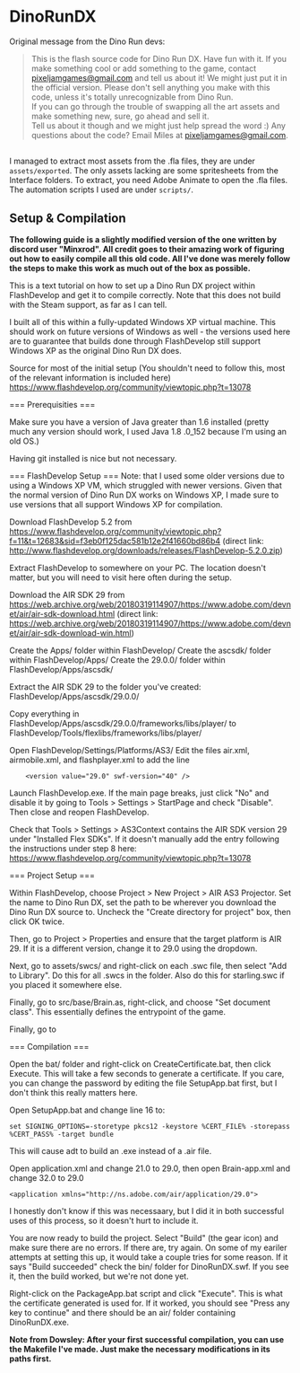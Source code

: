 # DinoRunDX

Original message from the Dino Run devs:

> This is the flash source code for Dino Run DX.  Have fun with it.  If you make something cool or add something to the game, contact pixeljamgames@gmail.com and tell us about it! We might just put it in the official version.
> Please don't sell anything you make with this code, unless it's totally unrecognizable from Dino Run.  
If you can go through the trouble of swapping all the art assets and make something new, sure, go ahead and sell it.  
Tell us about it though and we might just help spread the word :)
> Any questions about the code?  Email Miles at pixeljamgames@gmail.com.

## 
I managed to extract most assets from the .fla files, they are under `assets/exported`. The only assets lacking are some spritesheets from the Interface folders. To extract, you need Adobe Animate to open the .fla files. The automation scripts I used are under `scripts/`.

## Setup & Compilation

**The following guide is a slightly modified version of the one written by discord user "Minxrod". All credit goes to their amazing work of figuring out how to easily compile all this old code. All I've done was merely follow the steps to make this work as much out of the box as possible.**

This is a text tutorial on how to set up a Dino Run DX project within FlashDevelop and get it to compile correctly.
Note that this does not build with the Steam support, as far as I can tell.

I built all of this within a fully-updated Windows XP virtual machine. This should work on future versions of Windows as well - the versions used here are to guarantee that builds done through FlashDevelop still support Windows XP as the original Dino Run DX does.

Source for most of the initial setup (You shouldn't need to follow this, most of the relevant information is included here)
https://www.flashdevelop.org/community/viewtopic.php?t=13078

=== Prerequisities ===

Make sure you have a version of Java greater than 1.6 installed (pretty much any version should work, I used Java 1.8 .0_152 because I'm using an old OS.)

Having git installed is nice but not necessary.

=== FlashDevelop Setup ===
Note: that I used some older versions due to using a Windows XP VM, which struggled with newer versions. Given that the normal version of Dino Run DX works on Windows XP, I made sure to use versions that all support Windows XP for compilation.

Download FlashDevelop 5.2 from https://www.flashdevelop.org/community/viewtopic.php?f=11&t=12683&sid=f3eb0f125dac581b12e2f41660bd86b4
(direct link: http://www.flashdevelop.org/downloads/releases/FlashDevelop-5.2.0.zip)

Extract FlashDevelop to somewhere on your PC. The location doesn't matter, but you will need to visit here often during the setup.

Download the AIR SDK 29 from
https://web.archive.org/web/20180319114907/https://www.adobe.com/devnet/air/air-sdk-download.html
(direct link: https://web.archive.org/web/20180319114907/https://www.adobe.com/devnet/air/air-sdk-download-win.html)

Create the Apps/ folder within FlashDevelop/
Create the ascsdk/ folder within FlashDevelop/Apps/
Create the 29.0.0/ folder within FlashDevelop/Apps/ascsdk/

Extract the AIR SDK 29 to the folder you've created: FlashDevelop/Apps/ascsdk/29.0.0/

Copy everything in FlashDevelop/Apps/ascsdk/29.0.0/frameworks/libs/player/
to FlashDevelop/Tools/flexlibs/frameworks/libs/player/

Open FlashDevelop/Settings/Platforms/AS3/
Edit the files air.xml, airmobile.xml, and flashplayer.xml to add the line
```
    <version value="29.0" swf-version="40" />
```

Launch FlashDevelop.exe. If the main page breaks, just click "No" and disable it by going to Tools > Settings > StartPage and check "Disable". Then close and reopen FlashDevelop.

Check that Tools > Settings > AS3Context contains the AIR SDK version 29 under "Installed Flex SDKs". If it doesn't manually add the entry following the instructions under step 8 here: https://www.flashdevelop.org/community/viewtopic.php?t=13078

=== Project Setup ===

Within FlashDevelop, choose Project > New Project > AIR AS3 Projector. Set the name to Dino Run DX, set the path to be wherever you download the Dino Run DX source to. Uncheck the "Create directory for project" box, then click OK twice.

Then, go to Project > Properties and ensure that the target platform is AIR 29. If it is a different version, change it to 29.0 using the dropdown.

Next, go to assets/swcs/ and right-click on each .swc file, then select "Add to Library". Do this for all .swcs in the folder. Also do this for starling.swc if you placed it somewhere else.

Finally, go to src/base/Brain.as, right-click, and choose "Set document class". This essentially defines the entrypoint of the game.

Finally, go to 

=== Compilation ===

Open the bat/ folder and right-click on CreateCertificate.bat, then click Execute. This will take a few seconds to generate a certificate. If you care, you can change the password by editing the file SetupApp.bat first, but I don't think this really matters here.

Open SetupApp.bat and change line 16 to:
```
set SIGNING_OPTIONS=-storetype pkcs12 -keystore %CERT_FILE% -storepass %CERT_PASS% -target bundle
```
This will cause adt to build an .exe instead of a .air file.

Open application.xml and change 21.0 to 29.0, then open Brain-app.xml and change 32.0 to 29.0
```
<application xmlns="http://ns.adobe.com/air/application/29.0">
```
I honestly don't know if this was necessaary, but I did it in both successful uses of this process, so it doesn't hurt to include it.

You are now ready to build the project. Select "Build" (the gear icon) and make sure there are no errors. If there are, try again. On some of my eariler attempts at setting this up, it would take a couple tries for some reason. If it says "Build succeeded" check the bin/ folder for DinoRunDX.swf. If you see it, then the build worked, but we're not done yet.

Right-click on the PackageApp.bat script and click "Execute". This is what the certificate generated is used for. If it worked, you should see "Press any key to continue" and there should be an air/ folder containing DinoRunDX.exe.

**Note from Dowsley: After your first successful compilation, you can use the Makefile I've made. Just make the necessary modifications in its paths first.**